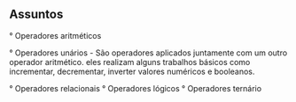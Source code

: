 ## Assuntos

° Operadores aritméticos

° Operadores unários - São operadores aplicados juntamente com um outro operador aritmético. eles realizam alguns trabalhos básicos como incrementar, decrementar, inverter valores numéricos e booleanos.

° Operadores relacionais
° Operadores lógicos
° Operadores ternário
